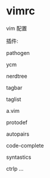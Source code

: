 # vimrc
<p>vim 配置
<p>插件:
<p>pathogen
<p>ycm
<p>nerdtree
<p>tagbar
<p>taglist
<p>a.vim
<p>protodef
<p>autopairs
<p>code-complete
<p>syntastics
<p>ctrlp
...
